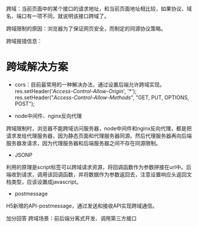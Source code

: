 跨域：当前页面中的某个接口的请求地址，和当前页面地址相比较，如果协议、域名、端口有一项不同，就说明该接口跨域了。

跨域限制的原因：浏览器为了保证网页安全，而制定的同源协议策略。

跨域报错信息：

# 跨域解决方案

- cors：目前最常用的一种解决办法，通过设置后端允许跨域实现。
res.setHeader('*Access-Control-Allow-Origin*', '*');
res.setHeader("*Access-Control-Allow-Methods*", "GET, PUT, OPTIONS, POST");

- node中间件、nginx反向代理

跨域限制时，浏览器不能跨域访问服务器，node中间件和nginx反向代理，都是把请求发给代理服务器，因为静态页面和代理服务器同源。然后代理服务器再向后端服务器发请求，因为代理服务器和后端服务器之间不存在同源限制。

- JSONP

利用的原理是script标签可以跨域请求资源，将回调函数作为参数拼接在url中。后端收到请求，调用该回调函数，并将数据作为参数返回去，注意设置响应头返回文档类型，应该设置成javascript。

- postmessage

H5新增的API-postmessage，通过发送和接收API实现跨域通信。


加分回答
跨域场景：前后端分离式开发、调用第三方接口
